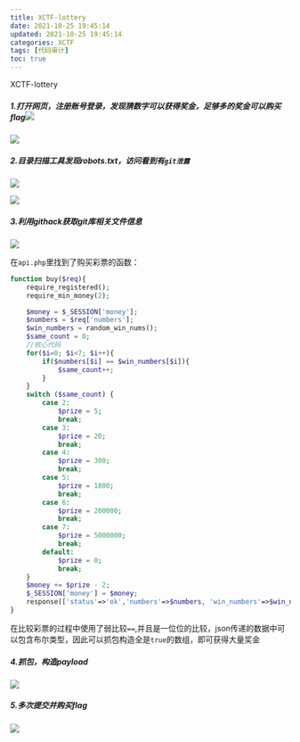 ```yaml
---
title: XCTF-lottery
date: 2021-10-25 19:45:14
updated: 2021-10-25 19:45:14
categories: XCTF
tags: [代码审计]
toc: true
---
```

XCTF-lottery

<!-- more -->
#####  1.打开网页，注册账号登录，发现猜数字可以获得奖金，足够多的奖金可以购买flag![](https://i.loli.net/2021/10/25/l9LZ4JH6t5kAuQS.png)

![](https://i.loli.net/2021/10/25/VI2fFLs8Cx4X91j.png)

##### 2.目录扫描工具发现robots.txt，访问看到有`git泄露`

![](https://i.loli.net/2021/10/25/lhsP2yL3dHC17Gx.png)

![](https://i.loli.net/2021/10/25/Ywur72VqfvU8415.png)

##### 3.利用githack获取git库相关文件信息

![](https://i.loli.net/2021/10/25/KIAOV9yB3alxH2N.png)

在`api.php`里找到了购买彩票的函数：

```php
function buy($req){
	require_registered();
	require_min_money(2);

	$money = $_SESSION['money'];
	$numbers = $req['numbers'];
	$win_numbers = random_win_nums();
	$same_count = 0;
    //核心代码
	for($i=0; $i<7; $i++){
		if($numbers[$i] == $win_numbers[$i]){
			$same_count++;
		}
	}
	switch ($same_count) {
		case 2:
			$prize = 5;
			break;
		case 3:
			$prize = 20;
			break;
		case 4:
			$prize = 300;
			break;
		case 5:
			$prize = 1800;
			break;
		case 6:
			$prize = 200000;
			break;
		case 7:
			$prize = 5000000;
			break;
		default:
			$prize = 0;
			break;
	}
	$money += $prize - 2;
	$_SESSION['money'] = $money;
	response(['status'=>'ok','numbers'=>$numbers, 'win_numbers'=>$win_numbers, 'money'=>$money, 'prize'=>$prize]);
}
```

在比较彩票的过程中使用了弱比较`==`,并且是一位位的比较，json传递的数据中可以包含布尔类型，因此可以抓包构造全是`true`的数组，即可获得大量奖金

##### 4.抓包，构造payload

![](https://i.loli.net/2021/10/25/ep1bgHzD9tjEqLI.png)

##### 5.多次提交并购买flag

![](https://i.loli.net/2021/10/25/7AVSxWgFHoz5bGB.png)





